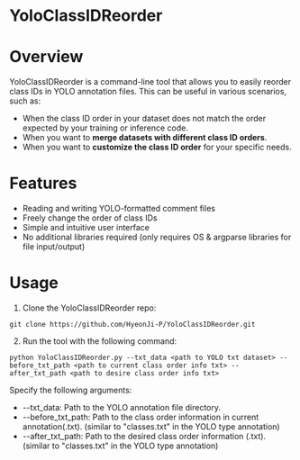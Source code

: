# YoloClassIDReorder

# Overview

YoloClassIDReorder is a command-line tool that allows you to easily reorder class IDs in YOLO annotation files. This can be useful in various scenarios, such as:

* When the class ID order in your dataset does not match the order expected by your training or inference code.
* When you want to **merge datasets with different class ID orders**.
* When you want to **customize the class ID order** for your specific needs.

# Features

* Reading and writing YOLO-formatted comment files
* Freely change the order of class IDs
* Simple and intuitive user interface
* No additional libraries required (only requires OS & argparse libraries for file input/output)

# Usage

1. Clone the YoloClassIDReorder repo:
```
git clone https://github.com/HyeonJi-P/YoloClassIDReorder.git
```

2. Run the tool with the following command:
```
python YoloClassIDReorder.py --txt_data <path to YOLO txt dataset> --before_txt_path <path to current class order info txt> --after_txt_path <path to desire class order info txt>
```

Specify the following arguments:
 * --txt_data: Path to the YOLO annotation file directory.
 * --before_txt_path: Path to the class order information in current annotation(.txt). (similar to "classes.txt" in the YOLO type annotation)
 * --after_txt_path: Path to the desired class order information (.txt). (similar to "classes.txt" in the YOLO type annotation)

